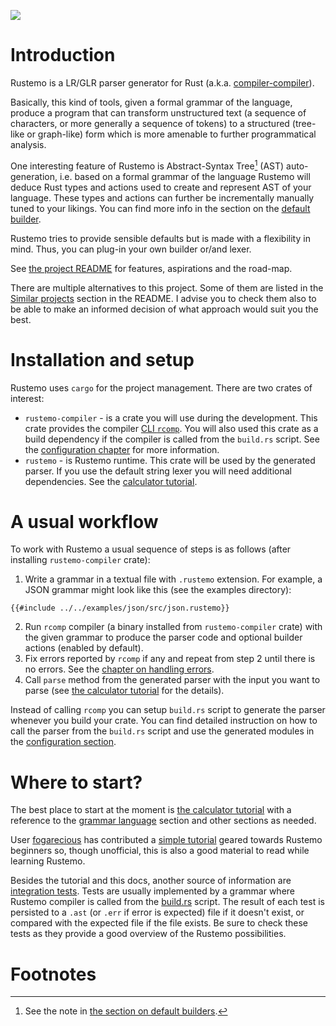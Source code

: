 ![](https://raw.githubusercontent.com/igordejanovic/rustemo/main/art/rustemo-logo-small.jpg)

# Introduction

Rustemo is a LR/GLR parser generator for Rust (a.k.a.
[compiler-compiler](https://en.wikipedia.org/wiki/Compiler-compiler)).

Basically, this kind of tools, given a formal grammar of the language, produce a
program that can transform unstructured text (a sequence of characters, or more
generally a sequence of tokens) to a structured (tree-like or graph-like) form
which is more amenable to further programmatical analysis.

One interesting feature of Rustemo is Abstract-Syntax Tree[^ast] (AST)
auto-generation, i.e. based on a formal grammar of the language Rustemo will
deduce Rust types and actions used to create and represent AST of your language.
These types and actions can further be incrementally manually tuned to your
likings. You can find more info in the section on the [default
builder](builders.md#default-builder).

Rustemo tries to provide sensible defaults but is made with a flexibility in
mind. Thus, you can plug-in your own builder or/and lexer.

See [the project
README](https://github.com/igordejanovic/rustemo/blob/main/README.md) for
features, aspirations and the road-map.

There are multiple alternatives to this project. Some of them are listed in the
[Similar projects](https://github.com/igordejanovic/rustemo/#similar-projects)
section in the README. I advise you to check them also to be able to make an
informed decision of what approach would suit you the best.

# Installation and setup

Rustemo uses `cargo` for the project management. There are two crates of
interest:
- `rustemo-compiler` - is a crate you will use during the development. This
  crate provides the compiler [CLI `rcomp`](./cli.md). You will also used this
  crate as a build dependency if the compiler is called from the `build.rs`
  script. See the [configuration chapter](./configuration.md) for more
  information.
- `rustemo` - is Rustemo runtime. This crate will be used by the generated
  parser. If you use the default string lexer you will need additional
  dependencies. See the [calculator tutorial](./tutorials/calculator/calculator.md).

# A usual workflow

To work with Rustemo a usual sequence of steps is as follows (after installing
`rustemo-compiler` crate):
1. Write a grammar in a textual file with `.rustemo` extension. For example, a
   JSON grammar might look like this (see the examples directory):

```
{{#include ../../examples/json/src/json.rustemo}} 
```

2. Run `rcomp` compiler (a binary installed from `rustemo-compiler` crate) with
   the given grammar to produce the parser code and optional builder actions
   (enabled by default).
3. Fix errors reported by `rcomp` if any and repeat from step 2 until there is
   no errors. See the [chapter on handling
   errors](./handling_errors/handling_errors.md).
4. Call `parse` method from the generated parser with the input you want to
   parse (see [the calculator tutorial](./tutorials/calculator/calculator.md)
   for the details).
   
Instead of calling `rcomp` you can setup `build.rs` script to generate the
parser whenever you build your crate. You can find detailed instruction on how
to call the parser from the `build.rs` script and use the generated modules in
the [configuration section](configuration.md).

# Where to start?

The best place to start at the moment is [the calculator
tutorial](./tutorials/calculator/calculator.md) with a reference to the [grammar
language](grammar_language.md) section and other sections as needed.

User [fogarecious](https://github.com/fogarecious) has contributed a [simple
tutorial](https://github.com/fogarecious/rustemo_tutorial) geared towards
Rustemo beginners so, though unofficial, this is also a good material to read
while learning Rustemo.

Besides the tutorial and this docs, another source of information are
[integration tests](https://github.com/igordejanovic/rustemo/tree/main/tests).
Tests are usually implemented by a grammar where Rustemo compiler is called from
the
[build.rs](https://github.com/igordejanovic/rustemo/blob/main/tests/build.rs)
script. The result of each test is persisted to a `.ast` (or `.err` if error is
expected) file if it doesn't exist, or compared with the expected file if the
file exists. Be sure to check these tests as they provide a good overview of the
Rustemo possibilities.


# Footnotes

[^ast]: See the note in [the section on default builders](builders.md#default-builder).
